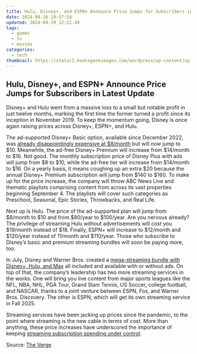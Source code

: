 ```yaml
---
title: Hulu, Disney+, and ESPN+ Announce Price Jumps for Subscribers in Latest Update
date: 2024-08-26 19:57:54
updated: 2024-08-29 12:21:49
tags:
  - games
  - tv
  - movies
categories:
  - tech
thumbnail: https://static1.howtogeekimages.com/wordpress/wp-content/uploads/2022/08/Disney-Bundle.jpg
---
```


## Hulu, Disney+, and ESPN+ Announce Price Jumps for Subscribers in Latest Update

Disney+ and Hulu went from a massive loss to a small but notable profit in just twelve months, marking the first time the former turned a profit since its inception in November 2019\. To keep the momentum going, Disney is once again raising prices across Disney+, ESPN+, and Hulu.

 The ad-supported Disney+ Basic option, available since December 2022, was [already disappointingly expensive at $8/month](https://ai-video-tools.techidaily.com/openai-counteracts-dumbing-down-rumors-for-gpt/) but will now jump to $10\. Meanwhile, the ad-free Disney+ Premium will increase from $14/month to $16\. Not good. The monthly subscription price of Disney Plus with ads will jump from $8 to $10, while the ad-free tier will increase from $14/month to $16\. On a yearly basis, it means coughing up an extra $20 because the annual Disney+ Premium subscription will jump from $140 to $160\. To make up for the price increase, the company will throw ABC News Live and thematic playlists comprising content from across its vast properties beginning September 4\. The playlists will cover such categories as Preschool, Seasonal, Epic Stories, Throwbacks, and Real Life.

 Next up is Hulu. The price of the ad-supported plan will jump from $8/month to $10 and from $80/year to $100/year. Are you nervous already? The privilege of streaming Hulu without advertisements will cost you $19/month instead of $18\. Finally, ESPN+ will increase to $12/month and $120/year instead of 11/month and $110/year. Those who subscribe to Disney’s basic and premium streaming bundles will soon be paying more, too.

 In July, Disney and Warner Bros. created a [mega-streaming bundle with Disney+, Hulu, and Max](https://win11-tips.techidaily.com/the-definitive-guide-to-configuring-script-policies-in-ps/) all included and available with or without ads. On top of that, the company’s leadership has two more streaming services in the works. One will bring you live content from major sports leagues like the NFL, NBA, NHL, PGA Tour, Grand Slam Tennis, US Soccer, college football, and NASCAR, thanks to a joint venture between ESPN, Fox, and Warner Bros. Discovery. The other is ESPN, which will get its own streaming service in Fall 2025.

 Streaming services have been jacking up prices since the pandemic, to the point where streaming is the new cable in terms of cost. More than anything, these price increases have underscored the importance of keeping [streaming subscription spending under control](https://some-knowledge.techidaily.com/new-how-to-use-free-countdown-timer/).

 Source: [The Verge](https://www.theverge.com/2024/8/6/24214550/disney-plus-espn-and-hulu-october-price-hike)

<ins class="adsbygoogle"
     style="display:block"
     data-ad-format="autorelaxed"
     data-ad-client="ca-pub-7571918770474297"
     data-ad-slot="1223367746"></ins>



<ins class="adsbygoogle"
     style="display:block"
     data-ad-client="ca-pub-7571918770474297"
     data-ad-slot="8358498916"
     data-ad-format="auto"
     data-full-width-responsive="true"></ins>
